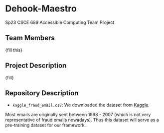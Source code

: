 # Dehook-Maestro

Sp23 CSCE 689 Accessible Computing Team Project 

## Team Members

{fill this}

## Project Description

{fill}

## Repository Description 

- `kaggle_fraud_email.csv`: We downloaded the dataset from [Kaggle](https://www.kaggle.com/datasets/llabhishekll/fraud-email-dataset).

Most emails are originally sent between 1998 - 2007 (which is not very representative of fraud emails nowadays). Thus this dataset will serve as a pre-training dataset for our framework. 